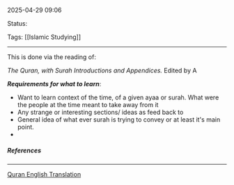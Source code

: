 2025-04-29 09:06

Status:

Tags: [[Islamic Studying]]

---
This is done via the reading of:

*The Quran, with Surah Introductions and Appendices.* 
Edited by A


***Requirements for what to learn***:

- Want to learn context of the time, of a given ayaa or surah. What were the people at the time meant to take away from it
- Any strange or interesting sections/ ideas as feed back to 
- General idea of what ever surah is trying to convey or at least it's main point.
- 

##### References
----
[Quran English Translation](file:///C:/Users/Asus/Downloads/Quran-English-Translation.pdf)
